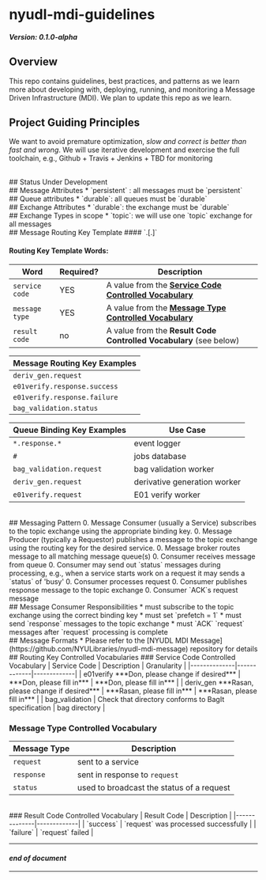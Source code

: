 # nyudl-mdi-guidelines
#### *Version: 0.1.0-alpha*
## Overview
This repo contains guidelines, best practices, and patterns as we
learn more about developing with, deploying, running, and monitoring a
Message Driven Infrastructure (MDI).  We plan to update this repo as we learn.

## Project Guiding Principles
We want to avoid premature optimization, *slow and correct is better than fast and wrong*.
We will use iterative development and exercise the full toolchain, e.g.,
Github + Travis + Jenkins + TBD for monitoring

<br>
## Status
Under Development

<br>
## Message Attributes
* `persistent` : all messages must be `persistent`

<br>
## Queue attributes
* `durable`: all queues must be `durable`

<br>
## Exchange Attributes
* `durable`: the exchange must be `durable`

<br>
## Exchange Types in scope
* `topic`: we will use one `topic` exchange for all messages

<br>
## Message Routing Key Template
#### `<service code>.<message type>[.<result code>]`

#### Routing Key Template Words:
| Word | Required? | Description |
|-----------|-----------|-------------|
| `service code` | YES | A value from the [**Service Code Controlled Vocabulary**](#service-code-controlled-vocabulary) |
| `message type` | YES | A value from the [**Message Type Controlled Vocabulary**](#message-type-controlled-vocabulary) |
| `result code` | no | A value from the **Result Code Controlled Vocabulary** (see below) |


| Message Routing Key Examples  |
|-------------------------------|
|`deriv_gen.request`            |
|`e01verify.response.success`   |
|`e01verify.response.failure`   |
|`bag_validation.status`        |  


| Queue Binding Key Examples | Use Case              |
|---------------------------|-----------------------|
| `*.response.*`            | event logger          |
| `#`                       | jobs database         |
| `bag_validation.request`  | bag validation worker |
| `deriv_gen.request`       | derivative generation worker |
| `e01verify.request`       | E01 verify worker  |

<br>
## Messaging Pattern
0. Message Consumer (usually a Service) subscribes to the topic exchange using   
   the appropriate binding key.  
0. Message Producer (typically a Requestor) publishes a message to the topic  
   exchange using the routing key for the desired service.
0. Message broker routes message to all matching message queue(s)
0. Consumer receives message from queue
0. Consumer may send out `status` messages during processing, e.g., when a   
   service starts work on a request it may sends a `status` of 'busy'
0. Consumer processes request
0. Consumer publishes response message to the topic exchange
0. Consumer `ACK`s request message

<br>
## Message Consumer Responsibilities
  * must subscribe to the topic exchange using the correct binding key
  * must set `prefetch = 1`
  * must send `response` messages to the topic exchange
  * must `ACK` `request` messages after `request` processing is complete

<br>
## Message Formats
  * Please refer to the [NYUDL MDI Message](https://github.com/NYULibraries/nyudl-mdi-message) repository for details

<br>
## Routing Key Controlled Vocabularies
### Service Code Controlled Vocabulary
| Service Code | Description | Granularity |
|--------------|-------------|-------------|
| e01verify  ***Don, please change if desired***  | ***Don, please fill in*** | ***Don, please fill in*** |
| deriv_gen  ***Rasan, please change if desired***  | ***Rasan, please fill in*** | ***Rasan, please fill in*** |
| bag_validation | Check that directory conforms to BagIt specification | bag directory |
<br>

### Message Type Controlled Vocabulary
| Message Type | Description |
|--------------|-------------|
| `request`    | sent to a service |
| `response`   | sent in response to `request` |
| `status`     | used to broadcast the status of a request |
<br>
### Result Code Controlled Vocabulary
| Result Code  | Description |
|--------------|-------------|
| `success`    | `request` was processed successfully |
| `failure`    | `request` failed |  
<br>

----
#### ***end of document***
----
